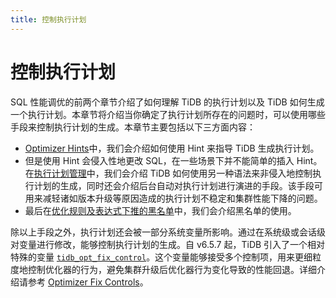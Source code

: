 ```yaml
---
title: 控制执行计划
---
```


# 控制执行计划

SQL 性能调优的前两个章节介绍了如何理解 TiDB 的执行计划以及 TiDB 如何生成一个执行计划。本章节将介绍当你确定了执行计划所存在的问题时，可以使用哪些手段来控制执行计划的生成。本章节主要包括以下三方面内容：

- [Optimizer Hints](/optimizer-hints.md)中，我们会介绍如何使用 Hint 来指导 TiDB 生成执行计划。
- 但是使用 Hint 会侵入性地更改 SQL，在一些场景下并不能简单的插入 Hint。在[执行计划管理](/sql-plan-management.md)中，我们会介绍 TiDB 如何使用另一种语法来非侵入地控制执行计划的生成，同时还会介绍后台自动对执行计划进行演进的手段。该手段可用来减轻诸如版本升级等原因造成的执行计划不稳定和集群性能下降的问题。
- 最后在[优化规则及表达式下推的黑名单](/blocklist-control-plan.md)中，我们会介绍黑名单的使用。

除以上手段之外，执行计划还会被一部分系统变量所影响。通过在系统级或会话级对变量进行修改，能够控制执行计划的生成。自 v6.5.7 起，TiDB 引入了一个相对特殊的变量 [`tidb_opt_fix_control`](/system-variables.md#tidb_opt_fix_control-从-v657-版本开始引入)。这个变量能够接受多个控制项，用来更细粒度地控制优化器的行为，避免集群升级后优化器行为变化导致的性能回退。详细介绍请参考 [Optimizer Fix Controls](/optimizer-fix-controls.md)。
